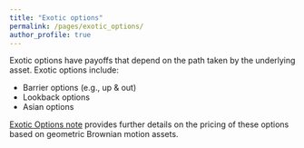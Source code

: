 ```yaml
---
title: "Exotic options"
permalink: /pages/exotic_options/
author_profile: true
---
```


Exotic options have payoffs that depend on the path taken by the underlying asset. Exotic options include:

- Barrier options (e.g., up & out)
- Lookback options
- Asian options

[Exotic Options note](https://sinabaghal.github.io/files/notes/exotic_options_notes.pdf) provides further details on the pricing of these options based on geometric Brownian motion assets.
